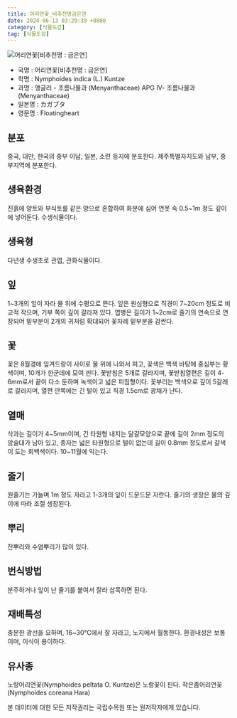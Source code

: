 ```yaml
---
title: 어리연꽃_비추천명금은연
date: 2024-06-13 03:29:39 +0800
category: [식물도감]
tag: [식물도감]
---
```




![어리연꽃[비추천명 : 금은연]](/fileUpload/plants/basic/Menyanthaceae/Nymphoides/12089/1_th2.JPG)
- 국명 : 어리연꽃[비추천명 : 금은연]
- 학명 : Nymphoides indica (L.) Kuntze
- 과명 : 앵글러 - 조름나물과 (Menyanthaceae) APG Ⅳ- 조름나물과 (Menyanthaceae)
- 일본명 : カガブタ
- 영문명 : Floatingheart


## 분포
중국, 대만, 한국의 중부 이남, 일본, 소련 등지에 분포한다.제주특별자치도와 남부, 중부지역에 분포한다.
## 생육환경
진흙에 양토와 부식토를 같은 양으로 혼합하여 화분에  심어 연못 속 0.5~1m 정도 깊이에 넣어둔다. 수생식물이다.
## 생육형
다년생 수생초로 관엽, 관화식물이다.
## 잎
1~3개의 잎이 자라 물 위에 수평으로 뜬다. 잎은 원심형으로 직경이 7~20cm 정도로 비교적 작으며, 기부 쪽이 깊이 갈라져 있다. 엽병은 길이가 1~2cm로 줄기의 연속으로 연장되어 밑부분이 2개의 귀처럼 확대되어 꽃차례 밑부분을 감싼다.
## 꽃
꽃은 8월경에 잎겨드랑이 사이로 물 위에 나와서 피고, 꽃색은 백색 바탕에 중심부는 황색이며, 10개가 한군데에 모여 핀다. 꽃받침은 5개로 갈라지며, 꽃받침열편은 길이 4-6mm로서 끝이 다소 둔하며 녹색이고 넓은 피침형이다. 꽃부리는 백색으로 깊이 5갈래로 갈라지며, 열편 안쪽에는 긴 털이 있고 직경 1.5cm로 광채가 난다.
## 열매
삭과는 길이가 4~5mm이며, 긴 타원형 내지는 달걀모양으로 끝에 길이 2mm 정도의 암술대가 남아 있고, 종자는 넓은 타원형으로 털이 없는데 길이 0.8mm 정도로서 갈색이 도는 회백색이다. 10~11월에 익는다. 
## 줄기
원줄기는 가늘며 1m 정도 자라고 1-3개의 잎이 드문드문 자란다. 줄기의 생장은 물의 깊이에 따라 조절 생장된다.
## 뿌리
잔뿌리와 수염뿌리가 많이 있다.
## 번식방법
분주하거나 잎이 난 줄기를 붙여서 잘라 삽목하면 된다.
## 재배특성
충분한 광선을 요하며, 16~30℃에서 잘 자라고, 노지에서 월동한다. 환경내성은 보통이며, 이식이 용이하다.
## 유사종
노랑어리연꽃(Nymphoides peltata O. Kuntze)은 노랑꽃이 핀다.작은좀어리연꽃(Nymphoides coreana Hara)






본 데이터에 대한 모든 저작권리는 국립수목원 또는 원저작자에게 있습니다.
